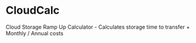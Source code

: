# CloudCalc
Cloud Storage Ramp Up Calculator - Calculates storage time to transfer + Monthly / Annual costs
